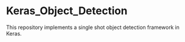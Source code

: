 # Keras_Object_Detection
This repository implements a single shot object detection framework in Keras.
